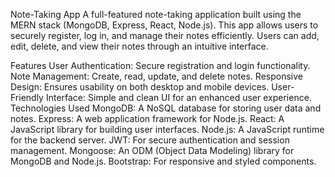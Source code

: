 Note-Taking App
A full-featured note-taking application built using the MERN stack (MongoDB, Express, React, Node.js). This app allows users to securely register, log in, and manage their notes efficiently. Users can add, edit, delete, and view their notes through an intuitive interface.

Features
User Authentication: Secure registration and login functionality.
Note Management: Create, read, update, and delete notes.
Responsive Design: Ensures usability on both desktop and mobile devices.
User-Friendly Interface: Simple and clean UI for an enhanced user experience.
Technologies Used
MongoDB: A NoSQL database for storing user data and notes.
Express: A web application framework for Node.js.
React: A JavaScript library for building user interfaces.
Node.js: A JavaScript runtime for the backend server.
JWT: For secure authentication and session management.
Mongoose: An ODM (Object Data Modeling) library for MongoDB and Node.js.
Bootstrap: For responsive and styled components.
